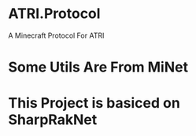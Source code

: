 # ATRI.Protocol
A Minecraft Protocol For ATRI
# Some Utils Are From MiNet
# This Project is basiced on SharpRakNet
